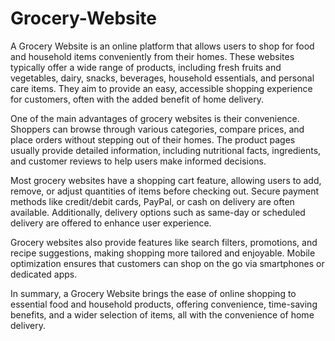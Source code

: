 # Grocery-Website
A Grocery Website is an online platform that allows users to shop for food and household items conveniently from their homes. These websites typically offer a wide range of products, including fresh fruits and vegetables, dairy, snacks, beverages, household essentials, and personal care items. They aim to provide an easy, accessible shopping experience for customers, often with the added benefit of home delivery.

One of the main advantages of grocery websites is their convenience. Shoppers can browse through various categories, compare prices, and place orders without stepping out of their homes. The product pages usually provide detailed information, including nutritional facts, ingredients, and customer reviews to help users make informed decisions.

Most grocery websites have a shopping cart feature, allowing users to add, remove, or adjust quantities of items before checking out. Secure payment methods like credit/debit cards, PayPal, or cash on delivery are often available. Additionally, delivery options such as same-day or scheduled delivery are offered to enhance user experience.

Grocery websites also provide features like search filters, promotions, and recipe suggestions, making shopping more tailored and enjoyable. Mobile optimization ensures that customers can shop on the go via smartphones or dedicated apps.

In summary, a Grocery Website brings the ease of online shopping to essential food and household products, offering convenience, time-saving benefits, and a wider selection of items, all with the convenience of home delivery.
